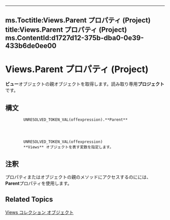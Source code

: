 

---
ms.Toctitle:Views.Parent プロパティ (Project)
title:Views.Parent プロパティ (Project)
ms.ContentId:d1727d12-375b-dba0-0e39-433b6de0ee00
---
# Views.Parent プロパティ (Project)




**ビュー**オブジェクトの親オブジェクトを取得します。読み取り専用**プロジェクト**です。

## 構文

            UNRESOLVED_TOKEN_VAL(offexpression).**Parent**




            UNRESOLVED_TOKEN_VAL(offexpression)
            **Views** オブジェクトを表す変数を指定します。



## 注釈
プロパティまたはオブジェクトの親のメソッドにアクセスするのにには、 **Parent**プロパティを使用します。



## Related Topics

[Views コレクション オブジェクト](53717121-f6da-d762-af97-15a819ea5d82.md)




